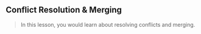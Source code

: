 ## Conflict Resolution & Merging

> In this lesson, you would learn about resolving conflicts and merging.